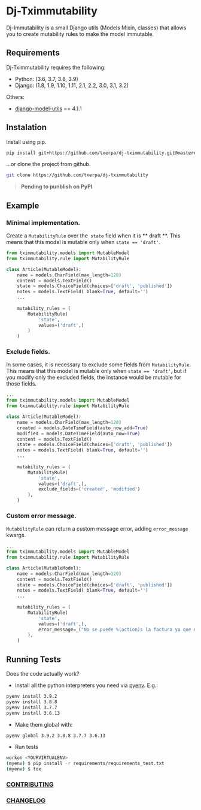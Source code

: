 # Dj-Tximmutability

Dj-Immutability is a small Django utils (Models Mixin, classes) that allows you to create mutability rules to make the model immutable.

## Requirements
Dj-Tximmutability requires the following:

* Python: (3.6, 3.7, 3.8, 3.9)
* Django: (1.8, 1.9, 1.10, 1.11, 2.1, 2.2, 3.0, 3.1, 3.2)

Others:
* [django-model-utils](https://github.com/jazzband/django-model-utils) == 4.1.1

## Instalation
Install using pip.

```bash
pip install git+https://github.com/txerpa/dj-tximmutability.git@master#egg=dj-tximmutability
```
...or clone the project from github.
```bash
git clone https://github.com/txerpa/dj-tximmutability
```
> **Pending to punblish on PyPI**


## Example

### Minimal implementation.
Create a `MutabilityRule` over the` state` field when it is ** draft **.
This means that this model is mutable only when `state == 'draft'`.

```python
from tximmutability.models import MutableModel
from tximmutability.rule import MutabilityRule

class Article(MutableModel):
    name = models.CharField(max_length=120)
    content = models.TextField()
    state = models.ChoiceField(choices=['draft', 'published'])
    notes = models.TextField( blank=True, default='')
    ...
    
    mutability_rules = (
        MutabilityRule(
            'state',
            values=('draft',)
        )
    )
```

### Exclude fields.

In some cases, it is necessary to exclude some fields from `MutabilityRule`.
This means that this model is mutable only when `state == 'draft'`, but if you modify only the excluded fields, 
the instance would be mutable for those fields.
```python
...
from tximmutability.models import MutableModel
from tximmutability.rule import MutabilityRule

class Article(MutableModel):
    name = models.CharField(max_length=120)
    created = models.DateTimeField(auto_now_add=True)
    modified = models.DateTimeField(auto_now=True)
    content = models.TextField()
    state = models.ChoiceField(choices=['draft', 'published'])
    notes = models.TextField( blank=True, default='')
    ...
    
    mutability_rules = (
        MutabilityRule(
            'state',
            values=('draft',),
            exclude_fields=('created', 'modified')
        ),
    )
```

### Custom error message.

`MutabilityRule` can return a custom message error, adding `error_message` kwargs.
```python
...
from tximmutability.models import MutableModel
from tximmutability.rule import MutabilityRule

class Article(MutableModel):
    name = models.CharField(max_length=120)
    content = models.TextField()
    state = models.ChoiceField(choices=['draft', 'published'])
    notes = models.TextField( blank=True, default='')
    ...
    
    mutability_rules = (
        MutabilityRule(
            'state',
            values=('draft',),
            error_message=_("No se puede %(action)s la factura ya que no está en estado borrador")
        ),
    )
```

## Running Tests

Does the code actually work?

* Install all the python interpreters you need via [pyenv](https://github.com/pyenv/pyenv). E.g.:
```bash
pyenv install 3.9.2
pyenv install 3.8.8
pyenv install 3.7.7
pyenv install 3.6.13
```

* Make them global with:
```bash
pyenv global 3.9.2 3.8.8 3.7.7 3.6.13
```

* Run tests
```bash
workon <YOURVIRTUALENV>
(myenv) $ pip install -r requirements/requirements_test.txt
(myenv) $ tox
```


### [CONTRIBUTING]( ../CONTRIBUTING.md)
### [CHANGELOG]( ../CHANGELOG.md)


<!--
##Features

TODO

-->
